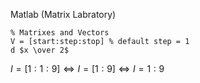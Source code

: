 Matlab (Matrix Labratory)

```
% Matrixes and Vectors
V = [start:step:stop] % default step = 1
d $x \over 2$
```

$I = [1:1:9] \Leftrightarrow I = [1:9] \Leftrightarrow I = 1:9$

